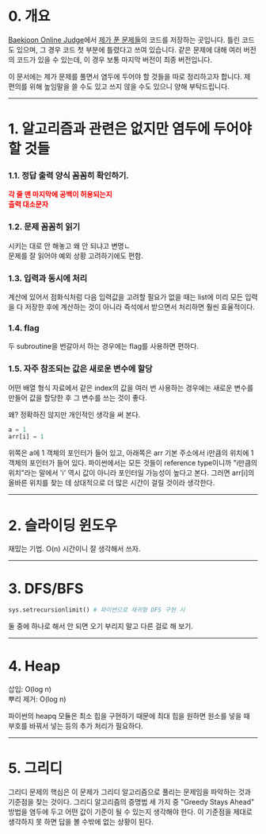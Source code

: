 # 0. 개요
[Baekjoon Online Judge](https://www.acmicpc.net/)에서 [제가 푼 문제들](https://www.acmicpc.net/user/twicedtna)의 코드를 저장하는 곳입니다. 틀린 코드도 있으며, 그 경우 코드 첫 부분에 틀렸다고 쓰여 있습니다. 같은 문제에 대해 여러 버전의 코드가 있을 수 있는데, 이 경우 보통 마지막 버전이 최종 버전입니다.

이 문서에는 제가 문제를 풀면서 염두에 두어야 할 것들을 따로 정리하고자 합니다. 제 편의를 위해 높임말을 쓸 수도 있고 쓰지 않을 수도 있으니 양해 부탁드립니다.

* * *
# 1. 알고리즘과 관련은 없지만 염두에 두어야 할 것들
### 1.1. 정답 출력 양식 꼼꼼히 확인하기. 
<span style="color:red">**각 줄 맨 마지막에 공백이 허용되는지**</span>   
<span style="color:red">**출력 대소문자**</span>

### 1.2. 문제 꼼꼼히 읽기
시키는 대로 안 해놓고 왜 안 되냐고 변명ㄴ    
문제를 잘 읽어야 예외 상황 고려하기에도 편함.

### 1.3. 입력과 동시에 처리
계산에 있어서 점화식처럼 다음 입력값을 고려할 필요가 없을 때는 list에 미리 모든 입력을 다 저장한 후에 계산하는 것이 아니라 즉석에서 받으면서 처리하면 훨씬 효율적이다.
### 1.4. flag
두 subroutine을 번갈아서 하는 경우에는 flag를 사용하면 편하다.
### 1.5. 자주 참조되는 값은 새로운 변수에 할당
어떤 배열 형식 자료에서 같은 index의 값을 여러 번 사용하는 경우에는 새로운 변수를 만들어 값을 할당한 후 그 변수를 쓰는 것이 좋다.

왜? 정확하진 않지만 개인적인 생각을 써 본다.
```Python
a = 1
arr[i] = 1
```
위쪽은 a에 1 객체의 포인터가 들어 있고, 아래쪽은 arr 기본 주소에서 i만큼의 위치에 1 객체의 포인터가 들어 있다. 파이썬에서는 모든 것들이 reference type이니까 "i만큼의 위치"라는 말에서 'i' 역시 값이 아니라 포인터일 가능성이 높다고 본다. 그러면 arr[i]의 올바른 위치를 찾는 데 상대적으로 더 많은 시간이 걸릴 것이라 생각한다.

* * *
# 2. 슬라이딩 윈도우
재밌는 기법. O(n) 시간이니 잘 생각해서 쓰자.

* * *
# 3. DFS/BFS

```Python
sys.setrecursionlimit() # 파이썬으로 재귀형 DFS 구현 시
```

둘 중에 하나로 해서 안 되면 오기 부리지 말고 다른 걸로 해 보기.

* * *
# 4. Heap
삽입: O(log n)   
뿌리 제거: O(log n)

파이썬의 heapq 모듈은 최소 힙을 구현하기 때문에 최대 힙을 원하면 원소를 넣을 때 부호를 바꿔서 넣는 등의 추가 처리가 필요하다.

* * *
# 5. 그리디
그리디 문제의 핵심은 이 문제가 그리디 알고리즘으로 풀리는 문제임을 파악하는 것과 기준점을 찾는 것이다. 그리디 알고리즘의 증명법 세 가지 중 "Greedy Stays Ahead" 방법을 염두에 두고 어떤 값이 기준이 될 수 있는지 생각해야 한다. 이 기준점을 제대로 생각하지 못 하면 답을 볼 수밖에 없는 상황이 된다.
